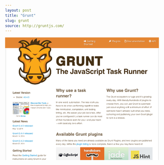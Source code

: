 ```yaml
---
layout: post
title: "Grunt"
slug: grunt
source: http://gruntjs.com/
---
```


<img src="/screenshots/grunt.png">
